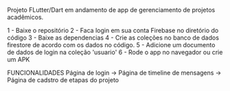 Projeto FLutter/Dart em andamento de app de gerenciamento de projetos acadêmicos.

1 - Baixe o repositório
2 - Faca login em sua conta Firebase no diretório do código
3 - Baixe as dependencias
4 - Crie as coleções no banco de dados firestore de acordo com os dados no código.
5 - Adicione um documento de dados de login na coleção 'usuario'
6 - Rode o app no navegador ou crie um APK 

FUNCIONALIDADES 
Página de login -> Página de timeline de mensagens -> Página de cadstro de etapas do projeto
